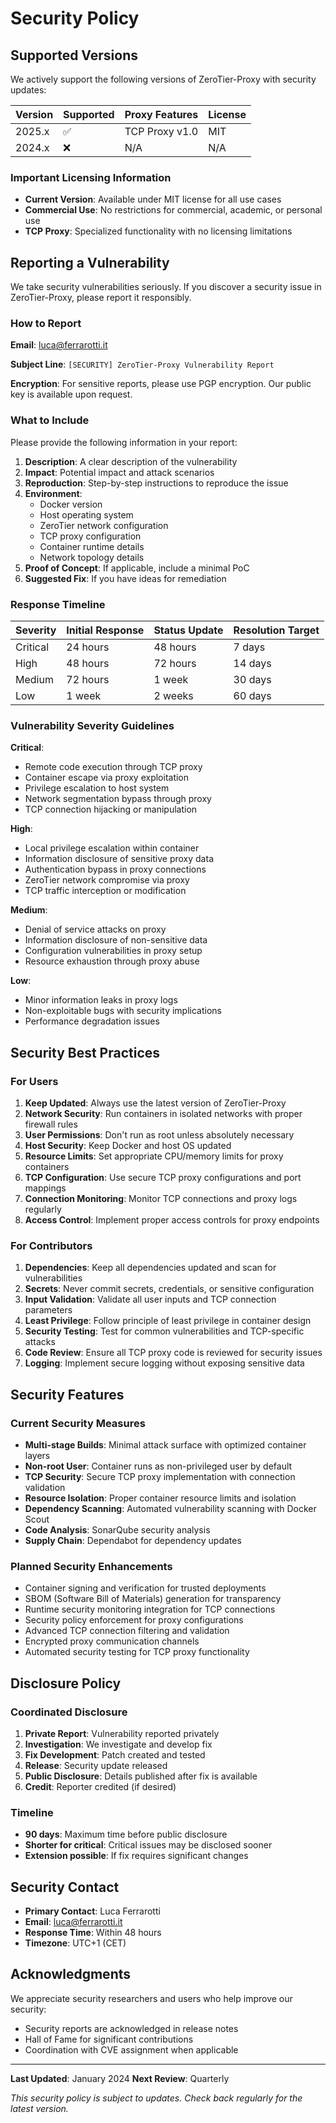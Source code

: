 # Security Policy

## Supported Versions

We actively support the following versions of ZeroTier-Proxy with security updates:

| Version | Supported          | Proxy Features | License |
| ------- | ------------------ | -------------- | ------- |
| 2025.x  | :white_check_mark: | TCP Proxy v1.0 | MIT |
| 2024.x  | :x:                | N/A            | N/A |

### Important Licensing Information

- **Current Version**: Available under MIT license for all use cases
- **Commercial Use**: No restrictions for commercial, academic, or personal use
- **TCP Proxy**: Specialized functionality with no licensing limitations

## Reporting a Vulnerability

We take security vulnerabilities seriously. If you discover a security issue in ZeroTier-Proxy, please report it responsibly.

### How to Report

**Email**: luca@ferrarotti.it

**Subject Line**: `[SECURITY] ZeroTier-Proxy Vulnerability Report`

**Encryption**: For sensitive reports, please use PGP encryption. Our public key is available upon request.

### What to Include

Please provide the following information in your report:

1. **Description**: A clear description of the vulnerability
2. **Impact**: Potential impact and attack scenarios
3. **Reproduction**: Step-by-step instructions to reproduce the issue
4. **Environment**: 
   - Docker version
   - Host operating system
   - ZeroTier network configuration
   - TCP proxy configuration
   - Container runtime details
   - Network topology details
5. **Proof of Concept**: If applicable, include a minimal PoC
6. **Suggested Fix**: If you have ideas for remediation

### Response Timeline

| Severity | Initial Response | Status Update | Resolution Target |
|----------|------------------|---------------|-------------------|
| Critical | 24 hours | 48 hours | 7 days |
| High | 48 hours | 72 hours | 14 days |
| Medium | 72 hours | 1 week | 30 days |
| Low | 1 week | 2 weeks | 60 days |

### Vulnerability Severity Guidelines

**Critical**: 
- Remote code execution through TCP proxy
- Container escape via proxy exploitation
- Privilege escalation to host system
- Network segmentation bypass through proxy
- TCP connection hijacking or manipulation

**High**:
- Local privilege escalation within container
- Information disclosure of sensitive proxy data
- Authentication bypass in proxy connections
- ZeroTier network compromise via proxy
- TCP traffic interception or modification

**Medium**:
- Denial of service attacks on proxy
- Information disclosure of non-sensitive data
- Configuration vulnerabilities in proxy setup
- Resource exhaustion through proxy abuse

**Low**:
- Minor information leaks in proxy logs
- Non-exploitable bugs with security implications
- Performance degradation issues

## Security Best Practices

### For Users

1. **Keep Updated**: Always use the latest version of ZeroTier-Proxy
2. **Network Security**: Run containers in isolated networks with proper firewall rules
3. **User Permissions**: Don't run as root unless absolutely necessary
4. **Host Security**: Keep Docker and host OS updated
5. **Resource Limits**: Set appropriate CPU/memory limits for proxy containers
6. **TCP Configuration**: Use secure TCP proxy configurations and port mappings
7. **Connection Monitoring**: Monitor TCP connections and proxy logs regularly
8. **Access Control**: Implement proper access controls for proxy endpoints

### For Contributors

1. **Dependencies**: Keep all dependencies updated and scan for vulnerabilities
2. **Secrets**: Never commit secrets, credentials, or sensitive configuration
3. **Input Validation**: Validate all user inputs and TCP connection parameters
4. **Least Privilege**: Follow principle of least privilege in container design
5. **Security Testing**: Test for common vulnerabilities and TCP-specific attacks
6. **Code Review**: Ensure all TCP proxy code is reviewed for security issues
7. **Logging**: Implement secure logging without exposing sensitive data

## Security Features

### Current Security Measures

- **Multi-stage Builds**: Minimal attack surface with optimized container layers
- **Non-root User**: Container runs as non-privileged user by default
- **TCP Security**: Secure TCP proxy implementation with connection validation
- **Resource Isolation**: Proper container resource limits and isolation
- **Dependency Scanning**: Automated vulnerability scanning with Docker Scout
- **Code Analysis**: SonarQube security analysis
- **Supply Chain**: Dependabot for dependency updates

### Planned Security Enhancements

- Container signing and verification for trusted deployments
- SBOM (Software Bill of Materials) generation for transparency
- Runtime security monitoring integration for TCP connections
- Security policy enforcement for proxy configurations
- Advanced TCP connection filtering and validation
- Encrypted proxy communication channels
- Automated security testing for TCP proxy functionality

## Disclosure Policy

### Coordinated Disclosure

1. **Private Report**: Vulnerability reported privately
2. **Investigation**: We investigate and develop fix
3. **Fix Development**: Patch created and tested
4. **Release**: Security update released
5. **Public Disclosure**: Details published after fix is available
6. **Credit**: Reporter credited (if desired)

### Timeline

- **90 days**: Maximum time before public disclosure
- **Shorter for critical**: Critical issues may be disclosed sooner
- **Extension possible**: If fix requires significant changes

## Security Contact

- **Primary Contact**: Luca Ferrarotti
- **Email**: [luca@ferrarotti.it](mailto:luca@ferrarotti.it)
- **Response Time**: Within 48 hours
- **Timezone**: UTC+1 (CET)

## Acknowledgments

We appreciate security researchers and users who help improve our security:

- Security reports are acknowledged in release notes
- Hall of Fame for significant contributions
- Coordination with CVE assignment when applicable

---

**Last Updated**: January 2024
**Next Review**: Quarterly

*This security policy is subject to updates. Check back regularly for the latest version.*